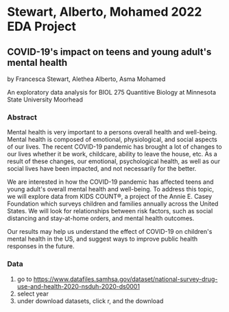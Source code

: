 # Stewart, Alberto, Mohamed 2022 EDA Project

## COVID-19's impact on teens and young adult's mental health

by Francesca Stewart, Alethea Alberto, Asma Mohamed

An exploratory data analysis for BIOL 275 Quantitive Biology at Minnesota State University Moorhead

### Abstract

Mental health is very important to a persons overall health and well-being. Mental health is composed of emotional, physiological, and social aspects of our lives. The recent COVID-19 pandemic has brought a lot of changes to our lives whether it be work, childcare, ability to leave the house, etc. As a result of these changes, our emotional, psychological health, as well as our social lives have been impacted, and not necessarily for the better. 

We are interested in how the COVID-19 pandemic has affected teens and young adult's overall mental health and well-being. To address this topic, we will explore data from KIDS COUNT®, a project of the Annie E. Casey Foundation which surveys children and families annually across the United States. We will look for relationships between risk factors, such as social distancing and stay-at-home orders, and mental health outcomes.

Our results may help us understand the effect of COVID-19 on children's mental health in the US, and suggest ways to improve public health responses in the future.

### Data

1. go to https://www.datafiles.samhsa.gov/dataset/national-survey-drug-use-and-health-2020-nsduh-2020-ds0001 
2. select year
3. under download datasets, click r, and the download

